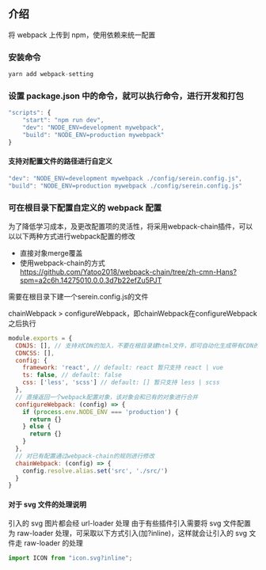 ## 介绍

将 webpack 上传到 npm，使用依赖来统一配置

### 安装命令

```js
yarn add webpack-setting
```

### 设置 package.json 中的命令，就可以执行命令，进行开发和打包

```js
"scripts": {
    "start": "npm run dev",
    "dev": "NODE_ENV=development mywebpack",
    "build": "NODE_ENV=production mywebpack"
}
```

#### 支持对配置文件的路径进行自定义

```js
"dev": "NODE_ENV=development mywebpack ./config/serein.config.js",
"build": "NODE_ENV=production mywebpack ./config/serein.config.js"
```

### 可在根目录下配置自定义的 webpack 配置

为了降低学习成本，及更改配置项的灵活性，将采用webpack-chain插件，可以以以下两种方式进行webpack配置的修改

- 直接对象merge覆盖
- 使用webpack-chain的方式  
<https://github.com/Yatoo2018/webpack-chain/tree/zh-cmn-Hans?spm=a2c6h.14275010.0.0.3d7b22efZu5PJT>

需要在根目录下建一个serein.config.js的文件

chainWebpack > configureWebpack，即chainWebpack在configureWebpack之后执行

```js
module.exports = {
  CDNJS: [], // 支持对CDN的加入，不要在根目录建html文件，即可自动化生成带有CDN的html文件
  CDNCSS: [],
  config: {
    framework: 'react', // default: react 暂只支持 react | vue
    ts: false, // default: false
    css: ['less', 'scss'] // default: [] 暂只支持 less | scss
  },
  // 直接返回一个webpack配置对象，该对象会和已有的对象进行合并
  configureWebpack: (config) => {
    if (process.env.NODE_ENV === 'production') {
      return {}
    } else {
      return {}
    }
  },
  // 对已有配置通过webpack-chain的规则进行修改
  chainWebpack: (config) => {
    config.resolve.alias.set('src', './src/')
  }
}
```

#### 对于 svg 文件的处理说明

引入的 svg 图片都会经 url-loader 处理
由于有些插件引入需要将 svg 文件配置为 raw-loader 处理，可采取以下方式引入(加?inline)，这样就会让引入的 svg 文件走 raw-loader 的处理

```js
import ICON from "icon.svg?inline";
```
